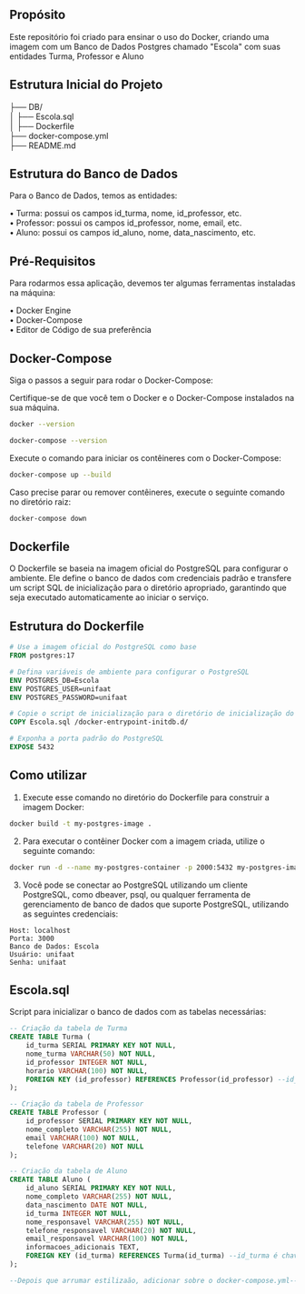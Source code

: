 ## Propósito

Este repositório foi criado para ensinar o uso do Docker, criando uma imagem com um Banco de Dados Postgres chamado "Escola" com suas entidades Turma, Professor e Aluno

## Estrutura Inicial do Projeto

├── DB/ <!-- Contem os arquivos docker para subir o Banco Escola --><br>
│ ├── Escola.sql <!-- SQL utilizado para criar o Banco e as tabelas utilizadas no projeto --><br> 
│ ├── Dockerfile <!-- arquivo docker para inicializar o postgre --><br>
├── docker-compose.yml <!-- define a configuração para o serviço db --><br>
├── README.md <!-- Arquivo com instruções gerais --><br>

## Estrutura do Banco de Dados

Para o Banco de Dados, temos as entidades:

• Turma: possui os campos id_turma, nome, id_professor, etc. <br>
• Professor: possui os campos id_professor, nome, email, etc. <br>
• Aluno: possui os campos id_aluno, nome, data_nascimento, etc. <br>

## Pré-Requisitos

Para rodarmos essa aplicação, devemos ter algumas ferramentas instaladas na máquina:

• Docker Engine <br>
• Docker-Compose <br>
• Editor de Código de sua preferência <br>

## Docker-Compose

Siga o passos a seguir para rodar o Docker-Compose:

Certifique-se de que você tem o Docker e o Docker-Compose instalados na sua máquina.
```sh
docker --version
``` 
```sh
docker-compose --version
```

Execute o comando para iniciar os contêineres com o Docker-Compose:
```sh
docker-compose up --build
```

Caso precise parar ou remover contêineres, execute o seguinte comando no diretório raiz:
```sh
docker-compose down
```

## Dockerfile

O Dockerfile se baseia na imagem oficial do PostgreSQL para configurar o ambiente. Ele define o banco de dados com credenciais padrão e transfere um script SQL de inicialização para o diretório apropriado, garantindo que seja executado automaticamente ao iniciar o serviço.

## Estrutura do Dockerfile

```dockerfile
# Use a imagem oficial do PostgreSQL como base
FROM postgres:17

# Defina variáveis de ambiente para configurar o PostgreSQL
ENV POSTGRES_DB=Escola
ENV POSTGRES_USER=unifaat
ENV POSTGRES_PASSWORD=unifaat

# Copie o script de inicialização para o diretório de inicialização do PostgreSQL
COPY Escola.sql /docker-entrypoint-initdb.d/

# Exponha a porta padrão do PostgreSQL
EXPOSE 5432
```

## Como utilizar

1. Execute esse comando no diretório do Dockerfile para construir a imagem Docker:
```bash
docker build -t my-postgres-image .
```

2. Para executar o contêiner Docker com a imagem criada, utilize o seguinte comando:
```bash 
docker run -d --name my-postgres-container -p 2000:5432 my-postgres-image
```

3. Você pode se conectar ao PostgreSQL utilizando um cliente PostgreSQL, como dbeaver, psql, ou qualquer ferramenta de gerenciamento de banco de dados que suporte PostgreSQL, utilizando as seguintes credenciais:
```
Host: localhost
Porta: 3000
Banco de Dados: Escola
Usuário: unifaat
Senha: unifaat
```

## Escola.sql

Script para inicializar o banco de dados com as tabelas necessárias:

```sql
-- Criação da tabela de Turma
CREATE TABLE Turma (
    id_turma SERIAL PRIMARY KEY NOT NULL,
    nome_turma VARCHAR(50) NOT NULL,
    id_professor INTEGER NOT NULL,
    horario VARCHAR(100) NOT NULL,
    FOREIGN KEY (id_professor) REFERENCES Professor(id_professor) --id_professor é chave estrangeira em Turma referenciando id_professor em Professor
);

-- Criação da tabela de Professor
CREATE TABLE Professor (
    id_professor SERIAL PRIMARY KEY NOT NULL,
    nome_completo VARCHAR(255) NOT NULL,
    email VARCHAR(100) NOT NULL,
    telefone VARCHAR(20) NOT NULL
);

-- Criação da tabela de Aluno
CREATE TABLE Aluno (
    id_aluno SERIAL PRIMARY KEY NOT NULL,
    nome_completo VARCHAR(255) NOT NULL,
    data_nascimento DATE NOT NULL,
    id_turma INTEGER NOT NULL,
    nome_responsavel VARCHAR(255) NOT NULL,
    telefone_responsavel VARCHAR(20) NOT NULL,
    email_responsavel VARCHAR(100) NOT NULL,
    informacoes_adicionais TEXT,
    FOREIGN KEY (id_turma) REFERENCES Turma(id_turma) --id_turma é chave estrangeira em Aluno referenciando id_turma em Turma
);

--Depois que arrumar estilizaão, adicionar sobre o docker-compose.yml--



